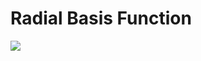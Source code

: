 # Radial Basis Function

![](https://github.com/hsneto/redes_neurais/blob/master/dataset/networks/rbf.png)
